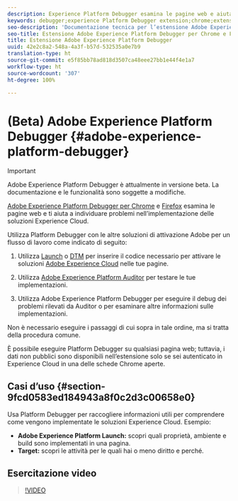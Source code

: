 ```yaml
---
description: Experience Platform Debugger esamina le pagine web e aiuta a individuare i problemi relativi all’implementazione delle soluzioni Experience Cloud.
keywords: debugger;experience Platform Debugger extension;chrome;extension
seo-description: 'Documentazione tecnica per l’estensione Adobe Experience Platform Debugger per Chrome e Firefox: esamina le pagine web e riconosci i problemi relativi alle implementazioni delle soluzioni Experience Cloud'
seo-title: Estensione Adobe Experience Platform Debugger per Chrome e Firefox
title: Estensione Adobe Experience Platform Debugger
uuid: 42e2c8a2-548a-4a3f-b57d-532535a0e7b9
translation-type: ht
source-git-commit: e5f85bb78ad818d3507ca48eee27bb1e44f4e1a7
workflow-type: ht
source-wordcount: '307'
ht-degree: 100%

---
```



# (Beta) Adobe Experience Platform Debugger {#adobe-experience-platform-debugger}

>[!IMPORTANT]
>
>Adobe Experience Platform Debugger è attualmente in versione beta. La documentazione e le funzionalità sono soggette a modifiche.

[Adobe Experience Platform Debugger per Chrome](https://chrome.google.com/webstore/detail/adobe-experience-cloud-de/ocdmogmohccmeicdhlhhgepeaijenapj) e [Firefox](https://addons.mozilla.org/it/firefox/addon/adobe-experience-platform-dbg/) esamina le pagine web e ti aiuta a individuare problemi nell’implementazione delle soluzioni Experience Cloud.

Utilizza Platform Debugger con le altre soluzioni di attivazione Adobe per un flusso di lavoro come indicato di seguito:

1. Utilizza [Launch](https://docs.adobe.com/content/help/it-IT/launch/using/overview.html) o [DTM](https://docs.adobe.com/content/help/it-IT/dtm/using/dtm-home.html) per inserire il codice necessario per attivare le soluzioni [Adobe Experience Cloud](https://docs.adobe.com/content/help/it-IT/core-services/interface/experience-cloud.html) nelle tue pagine.

1. Utilizza [Adobe Experience Platform Auditor](https://docs.adobe.com/content/help/it-IT/auditor/using/overview.html) per testare le tue implementazioni.
1. Utilizza Adobe Experience Platform Debugger per eseguire il debug dei problemi rilevati da Auditor o per esaminare altre informazioni sulle implementazioni.

Non è necessario eseguire i passaggi di cui sopra in tale ordine, ma si tratta della procedura comune.

È possibile eseguire Platform Debugger su qualsiasi pagina web; tuttavia, i dati non pubblici sono disponibili nell’estensione solo se sei autenticato in Experience Cloud in una delle schede Chrome aperte.

## Casi d’uso {#section-9fcd0583ed184943a8f0c2d3c00658e0}

Usa Platform Debugger per raccogliere informazioni utili per comprendere come vengono implementate le soluzioni Experience Cloud. Esempio:

* **Adobe Experience Platform Launch:** scopri quali proprietà, ambiente e build sono implementati in una pagina.
* **Target:** scopri le attività per le quali hai o meno diritto e perché.

## Esercitazione video

>[!VIDEO](https://video.tv.adobe.com/v/32156?quality=12&learn=on&captions=ita)